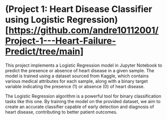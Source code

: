 # (Project 1: Heart Disease Classifier using Logistic Regression)[https://github.com/andre10112001/Project-1---Heart-Failure-Predict/tree/main]

This project implements a Logistic Regression model in Jupyter Notebook to predict the presence or absence of heart disease in a given sample. The model is trained using a dataset sourced from Kaggle, which contains various medical attributes for each sample, along with a binary target variable indicating the presence (1) or absence (0) of heart disease.

The Logistic Regression algorithm is a powerful tool for binary classification tasks like this one. By training the model on the provided dataset, we aim to create an accurate classifier capable of early detection and diagnosis of heart disease, contributing to better patient outcomes.

